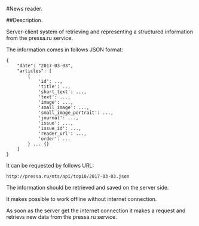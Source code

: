 #News reader.

##Description.

Server-client system of retrieving and representing a structured information from the pressa.ru service.

The information comes in follows JSON format:


    {
        "date": "2017-03-03", 
        "articles": [
            { 
                'id': ..,
                'title': ..,
                'short_text': ...,
                'text': ...,
                'image': ...,
                'small_image': ...,
                'small_image_portrait': ...,
                'journal': ...,
                'issue': ...,
                'issue_id': ...,
                'reader_url': ...,
                'order': ...
            } ... {}
        ]
    }

It can be requested by follows URL:

    http://pressa.ru/mts/api/top10/2017-03-03.json

The information should be retrieved and saved on the server side.

It makes possible to work offline without internet connection.

As soon as the server get the internet connection it makes a request and retrievs new data from the pressa.ru service.


 
